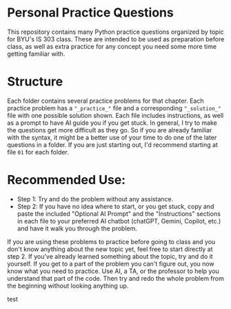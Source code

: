 # Personal Practice Questions
This repository contains many Python practice questions organized by topic for BYU's IS 303 class. These are intended to be used as preparation before class, as well as extra practice for any concept you need some more time getting familiar with.

# Structure
Each folder contains several practice problems for that chapter. Each practice problem has a `"_practice_"` file and a corresponding `"_solution_"` file with one possible solution shown. Each file includes instructions, as well as a prompt to have AI guide you if you get stuck. In general, I try to make the questions get more difficult as they go. So if you are already familiar with the syntax, it might be a better use of your time to do one of the later questions in a folder. If you are just starting out, I'd recommend starting at file `01` for each folder.

# Recommended Use:
- Step 1: Try and do the problem without any assistance.
- Step 2: If you have no idea where to start, or you get stuck, copy and paste the included "Optional AI Prompt" and the "Instructions" sections in each file to your preferred AI chatbot (chatGPT, Gemini, Copilot, etc.) and have it walk you through the problem.

If you are using these problems to practice before going to class and you don't know anything about the new topic yet, feel free to start directly at step 2. If you've already learned something about the topic, try and do it yourself. If you get to a part of the problem you can't figure out, you now know what you need to practice. Use AI, a TA, or the professor to help you understand that part of the code. Then try and redo the whole problem from the beginning without looking anything up.

test